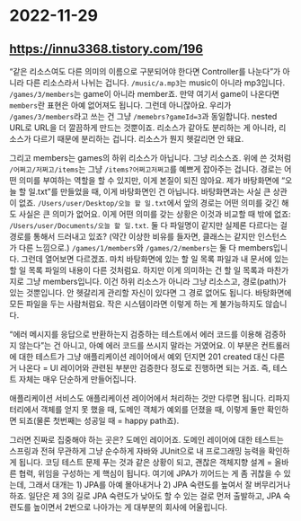 # 2022-11-29

## <https://innu3368.tistory.com/196>

“같은 리소스여도 다른 의미의 이름으로 구분되어야 한다면
Controller를 나눈다”가 아니라
다른 리소스라서 나뉘는 겁니다.
`/music/a.mp3`는 music이 아니라 mp3입니다.
`/games/3/members`는 game이 아니라 member죠.
만약 여기서 game이 나온다면
`members`란 표현은 아예 없어져도 됩니다.
그런데 아니잖아요.
우리가 `/games/3/members`라고 쓰는 건
그냥 `/memebrs?gameId=3`과 동일합니다.
nested URL로 URL을 더 깔끔하게 만드는 것뿐이죠.
리소스가 같아도 분리하는 게 아니라,
리소스가 다르기 때문에 분리하는 겁니다.
리소스가 뭔지 헷갈리면 안 돼요.

그리고 members는 games의 하위 리소스가 아닙니다.
그냥 리소스죠.
위에 쓴 것처럼 `/어쩌고/저쩌고/items`는
그냥 `/items?어쩌고저쩌고`를 예쁘게 잡아주는 겁니다.
경로는 어떤 의미를 부여하는 역할을 할 수 있지만,
이게 본질이 되진 않아요.
제가 바탕화면에 “오늘 할 일.txt”를 만들었을 때,
이게 바탕화면인 건 아닙니다.
바탕화면과는 사실 큰 상관이 없죠.
`/Users/user/Desktop/오늘 할 일.txt`에서
앞의 경로는 어떤 의미를 갖긴 해도
사실은 큰 의미가 없어요.
이게 어떤 의미를 갖는 상황은 이것과 비교할 때 밖에 없죠:
`/Users/user/Documents/오늘 할 일.txt`.
둘 다 파일명이 같지만 실제론 다르다는 걸
경로를 통해서 드러내고 있죠?
(약간 이상한 비유를 들자면,
클래스는 같지만 인스턴스가 다른 느낌으로.)
`/games/1/members`와 `/games/2/members`는
둘 다 members입니다.
그런데 열어보면 다르겠죠.
마치 바탕화면에 있는 할 일 목록 파일과
내 문서에 있는 할 일 목록 파일의 내용이 다른 것처럼요.
하지만 이게 의미하는 건 할 일 목록과 마찬가지로
그냥 members입니다.
이건 하위 리소스가 아니라 그냥 리소스고,
경로(path)가 있는 것뿐입니다.
안 헷갈리게 관리할 자신이 있다면 그 경로 없어도 됩니다.
바탕화면에 모든 파일을 두는 사람처럼요.
작은 시스템이라면 이렇게 하는 게 불가능하지도 않습니다.

“에러 메시지를 응답으로 반환하는지 검증하는 테스트에서
에러 코드를 이용해 검증하지 않는다”는 건 아니고,
아예 에러 코드를 쓰시지 말라는 거였어요.
이 부분은 컨트롤러에 대한 테스트가
그냥 애플리케이션 레이어에서 예외 던지면
201 created 대신 다른 거 나온다
= UI 레이어와 관련된 부분만 검증한다
정도로 진행하면 되는 거죠.
즉, 테스트 자체는 매우 단순하게 만들어집니다.

애플리케이션 서비스도 애플리케이션 레이어에서 처리하는 것만 다루면 됩니다.
리파지터리에서 객체를 얻지 못 했을 때,
도메인 객체가 예외를 던졌을 때,
이렇게 둘만 확인하면 되죠(물론 첫번째는 성공일 때
= happy path죠).

그러면 진짜로 집중해야 하는 곳은?
도메인 레이어죠.
도메인 레이어에 대한 테스트는
스프링과 전혀 무관하게 그냥 순수하게 자바와 JUnit으로
내 프로그래밍 능력을 확인하게 됩니다.
코딩 테스트 문제 푸는 것과 같은 상황이 되고,
괜찮은 객체지향 설계 = 올바른 협력, 위임을 구성하는 게
핵심이 됩니다.
여기에 JPA가 끼어드는 게 좀 귀찮을 수 있는데,
그래서 대개는 1) JPA를 아예 몰아내거나 2)
JPA 숙련도를 높여서 잘 버무리거나 하죠.
일단은 제 3의 길로
JPA 숙련도가 낮아도 할 수 있는 걸로 먼저 출발하고,
JPA 숙련도를 높이면서 2번으로 나아가는 게
대부분의 회사에 어울립니다.

